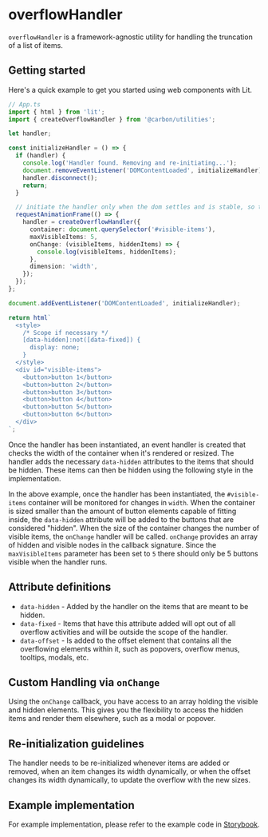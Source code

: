 # overflowHandler

`overflowHandler` is a framework-agnostic utility for handling the truncation of
a list of items.

## Getting started

Here's a quick example to get you started using web components with Lit.

```ts
// App.ts
import { html } from 'lit';
import { createOverflowHandler } from '@carbon/utilities';

let handler;

const initializeHandler = () => {
  if (handler) {
    console.log('Handler found. Removing and re-initiating...');
    document.removeEventListener('DOMContentLoaded', initializeHandler);
    handler.disconnect();
    return;
  }

  // initiate the handler only when the dom settles and is stable, so that the items are at right dimensions before initialization.
  requestAnimationFrame(() => {
    handler = createOverflowHandler({
      container: document.querySelector('#visible-items'),
      maxVisibleItems: 5,
      onChange: (visibleItems, hiddenItems) => {
        console.log(visibleItems, hiddenItems);
      },
      dimension: 'width',
    });
  });
};

document.addEventListener('DOMContentLoaded', initializeHandler);

return html`
  <style>
    /* Scope if necessary */
    [data-hidden]:not([data-fixed]) {
      display: none;
    }
  </style>
  <div id="visible-items">
    <button>button 1</button>
    <button>button 2</button>
    <button>button 3</button>
    <button>button 4</button>
    <button>button 5</button>
    <button>button 6</button>
  </div>
`;
```

Once the handler has been instantiated, an event handler is created that checks
the width of the container when it's rendered or resized. The handler adds the
necessary `data-hidden` attributes to the items that should be hidden. These
items can then be hidden using the following style in the implementation.

In the above example, once the handler has been instantiated, the
`#visible-items` container will be monitored for changes in `width`. When the
container is sized smaller than the amount of button elements capable of fitting
inside, the `data-hidden` attribute will be added to the buttons that are
considered "hidden". When the size of the container changes the number of
visible items, the `onChange` handler will be called. `onChange` provides an
array of hidden and visible nodes in the callback signature. Since the
`maxVisibleItems` parameter has been set to `5` there should only be 5 buttons
visible when the handler runs.

## Attribute definitions

- `data-hidden` - Added by the handler on the items that are meant to be hidden.
- `data-fixed` - Items that have this attribute added will opt out of all
  overflow activities and will be outside the scope of the handler.
- `data-offset` - Is added to the offset element that contains all the
  overflowing elements within it, such as popovers, overflow menus, tooltips,
  modals, etc.

## Custom Handling via `onChange`

Using the `onChange` callback, you have access to an array holding the visible
and hidden elements. This gives you the flexibility to access the hidden items
and render them elsewhere, such as a modal or popover.

## Re-initialization guidelines

The handler needs to be re-initialized whenever items are added or removed, when
an item changes its width dynamically, or when the offset changes its width
dynamically, to update the overflow with the new sizes.

## Example implementation

For example implementation, please refer to the example code in
[Storybook](https://ibm-products-web-components.netlify.app/?path=/docs/experimental-utilities-overflowhandler--docs).
